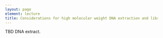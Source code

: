 ```yaml
---
layout: page
element: lecture
title: Considerations for high molecular weight DNA extraction and library preparation
---
```


TBD DNA extract.
